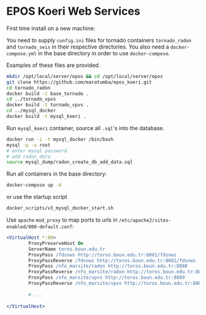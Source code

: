# EPOS Koeri Web Services

First time install on a new machine:

You need to supply `config.ini` files for tornado 
containers `tornado_radon` and `tornado_seis` in 
their respective directories. You also need a 
`docker-compose.yml` in the base directory in 
order to use `docker-compose`.

Examples of these files are provided.


```bash
mkdir /opt/local/server/epos && cd /opt/local/server/epos
git clone https://github.com/maratumba/epos_koeri.git
cd tornado_radon
docker build -t base_tornado .
cd ../tornado_vpvs
docker build -t tornado_vpvs .
cd ../mysql_docker
docker build -t mysql_koeri .
```

Run `mysql_koeri` container, source all `.sql`'s 
into the database.  
```bash
docker run -i -t mysql_docker /bin/bash
mysql -p -u root
# enter mysql password
# add radon data 
source mysql_dump/radon_create_db_add_data.sql
```

Run all containers in the base directory:
```bash
docker-compose up -d
```

or use the startup script
```bash
docker_scripts/v3_mysql_docker_start.sh
```

Use `apache` `mod_proxy` to map ports to urls in `/etc/apache2/sites-enabled/000-default.conf`:
```apache
<VirtualHost *:80>
        ProxyPreserveHost On
        ServerName toros.boun.edu.tr
        ProxyPass /fdsnws http://toros.boun.edu.tr:8081/fdsnws
        ProxyPassReverse /fdsnws http://toros.boun.edu.tr:8081/fdsnws
        ProxyPass /nfo_marsite/radon http://toros.boun.edu.tr:8888
        ProxyPassReverse /nfo_marsite/radon http://toros.boun.edu.tr:8888
        ProxyPass /nfo_marsite/vpvs http://toros.boun.edu.tr:8889
        ProxyPassReverse /nfo_marsite/vpvs http://toros.boun.edu.tr:8889
        
        # ...
    
</VirtualHost>
```
